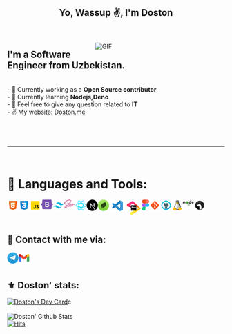 <p>
  <h2 align="center">Yo, Wassup ✌️, I'm Doston </h2>
</p>
<br>
<p>
  <img src="https://media.giphy.com/media/qgQUggAC3Pfv687qPC/giphy.gif" width="300" align="right" alt="GIF"/>
</p>

<h2> I'm a Software Engineer from Uzbekistan. </h2>
<br>
 - 🔭 Currently working as a <b> Open Source contributor </b><br>
    - 🌱 Currently learning <b> Nodejs,Deno </b><br>
    - 💬 Feel free to give any question related to <b>IT</b>  <br>
    - ✌ My website: <a href="https://Doston.me">Doston.me</a>
    

<br>
<br>
<br>
<br>
<hr>
<br>

# 🔨 Languages and Tools:

<img align="left" alt="HTML" width="26px" src="./img/html.svg" />
<img align="left" alt="CSS" width="26px" src="./img/css.svg" />
<img align="left" alt="JavaScript" width="26px" src="./img/javascript.svg" />
<img align="left" alt="Bootstrap" width="28px" src="./img/bootstrap.svg" />
<img align="left" alt="TailwindCSS" width="26px" src="./img/tailwind.png" />
<img align="left" alt="Sass" width="26px" src="./img/sass.svg" />
<img align="left" alt="ReactJS" width="26px" src="./img/react.svg" />
<img align="left" alt="ReactJS" width="26px" src="./img/nextjs.png" />
<img align="left" alt="MongoDB" width="26px" src="./img/mongodb1.png" />
<img align="left" alt="Visual Studio Code" width="38px" src="./img/visual-studio-code.png" />
<img align="left" alt="JetBrains" width="38px" src="./img/jb_beam.png" />
<img align="left" alt="Figma" width="17px" src="./img/figma_vector.png" />
<img align="left" alt="Git" width="26px" src="./img/git.svg" />
<img align="left" alt="GitHub" width="26px" src="./img/github.svg" />
<img align="left" alt="Linux" width="26px" src="./img/linux.png" />
<img align="left" alt="Nodejs" width="26px" src="./img/nodejs-new-pantone-black.svg" />
<img align="left" alt="Deno" width="26px" src="./img/deno.png" />
<br />
<br />
<div>
  
<br/> 

## 💬 Contact with me via:

<!-- [<img align="left" alt="Linkedin" width="26px" src="./img/LinkedIn_icon_circle.svg.png" />](https://www.linkedin.com/in/) -->
[<img align="left" alt="Telegram" width="26px" src="./img/Telegram.png" />](https://t.me/Software_engeneer)
[<img align="left" alt="Gmail" width="26px" src="./img/g_mail.png" />](mailto:wizardboydostonjon@gmail.com)<br><br>

## ⚜ Doston' stats:
<a href="https://app.daily.dev/Dostonlv"><img src="https://api.daily.dev/devcards/44c30c824f1142188bf536c1828ee607.png?r=ycs" width="400" alt="Doston's Dev Card"/></a>c <br> <br>
![Doston' Github Stats](https://github-readme-stats.vercel.app/api?username=dostonlv&]&theme=dark&show_icons=true)<br>
[![Hits](https://hits.sh/github.com/Dostonlv.svg?color=26a9aa&labelColor=378b8b&logo=tsnode)](https://hits.sh/github.com/Dostonlv/)
